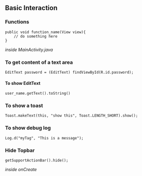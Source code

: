 
## Basic Interaction

### Functions

```
public void function_name(View view){
	// do something here
}
```

*inside MainActivity.java*

### To get content of a text area

```
EditText password = (EditText) findViewById(R.id.password);
```

#### To show EditText

```
user_name.getText().toString()
```

### To show a toast

```
Toast.makeText(this, "show this", Toast.LENGTH_SHORT).show();
```

### To show debug log

```
Log.d("myTag", "This is a message");
```

### Hide Topbar

```
getSupportActionBar().hide();
```

*inside onCreate*
